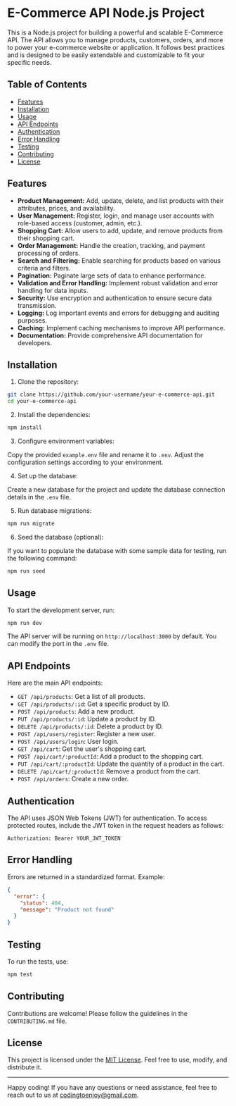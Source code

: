 # E-Commerce API Node.js Project

This is a Node.js project for building a powerful and scalable E-Commerce API. The API allows you to manage products, customers, orders, and more to power your e-commerce website or application. It follows best practices and is designed to be easily extendable and customizable to fit your specific needs.

## Table of Contents

- [Features](#features)
- [Installation](#installation)
- [Usage](#usage)
- [API Endpoints](#api-endpoints)
- [Authentication](#authentication)
- [Error Handling](#error-handling)
- [Testing](#testing)
- [Contributing](#contributing)
- [License](#license)

## Features

- **Product Management:** Add, update, delete, and list products with their attributes, prices, and availability.
- **User Management:** Register, login, and manage user accounts with role-based access (customer, admin, etc.).
- **Shopping Cart:** Allow users to add, update, and remove products from their shopping cart.
- **Order Management:** Handle the creation, tracking, and payment processing of orders.
- **Search and Filtering:** Enable searching for products based on various criteria and filters.
- **Pagination:** Paginate large sets of data to enhance performance.
- **Validation and Error Handling:** Implement robust validation and error handling for data inputs.
- **Security:** Use encryption and authentication to ensure secure data transmission.
- **Logging:** Log important events and errors for debugging and auditing purposes.
- **Caching:** Implement caching mechanisms to improve API performance.
- **Documentation:** Provide comprehensive API documentation for developers.

## Installation

1. Clone the repository:

```bash
git clone https://github.com/your-username/your-e-commerce-api.git
cd your-e-commerce-api
```

2. Install the dependencies:

```bash
npm install
```

3. Configure environment variables:

Copy the provided `example.env` file and rename it to `.env`. Adjust the configuration settings according to your environment.

4. Set up the database:

Create a new database for the project and update the database connection details in the `.env` file.

5. Run database migrations:

```bash
npm run migrate
```

6. Seed the database (optional):

If you want to populate the database with some sample data for testing, run the following command:

```bash
npm run seed
```

## Usage

To start the development server, run:

```bash
npm run dev
```

The API server will be running on `http://localhost:3000` by default. You can modify the port in the `.env` file.

## API Endpoints

Here are the main API endpoints:

- `GET /api/products`: Get a list of all products.
- `GET /api/products/:id`: Get a specific product by ID.
- `POST /api/products`: Add a new product.
- `PUT /api/products/:id`: Update a product by ID.
- `DELETE /api/products/:id`: Delete a product by ID.
- `POST /api/users/register`: Register a new user.
- `POST /api/users/login`: User login.
- `GET /api/cart`: Get the user's shopping cart.
- `POST /api/cart/:productId`: Add a product to the shopping cart.
- `PUT /api/cart/:productId`: Update the quantity of a product in the cart.
- `DELETE /api/cart/:productId`: Remove a product from the cart.
- `POST /api/orders`: Create a new order.

## Authentication

The API uses JSON Web Tokens (JWT) for authentication. To access protected routes, include the JWT token in the request headers as follows:

```
Authorization: Bearer YOUR_JWT_TOKEN
```

## Error Handling

Errors are returned in a standardized format. Example:

```json
{
  "error": {
    "status": 404,
    "message": "Product not found"
  }
}
```

## Testing

To run the tests, use:

```bash
npm test
```

## Contributing

Contributions are welcome! Please follow the guidelines in the `CONTRIBUTING.md` file.

## License

This project is licensed under the [MIT License](LICENSE). Feel free to use, modify, and distribute it.

---

Happy coding! If you have any questions or need assistance, feel free to reach out to us at codingtoenjoy@gmail.com.
